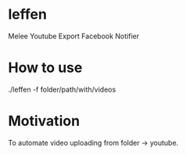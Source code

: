 # leffen
Melee Youtube Export Facebook Notifier

# How to use
./leffen -f folder/path/with/videos

# Motivation
To automate video uploading from folder -> youtube.
